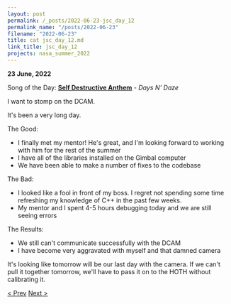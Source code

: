```yaml
---
layout: post
permalink: /_posts/2022-06-23-jsc_day_12
permalink_name: "/posts/2022-06-23"
filename: "2022-06-23"
title: cat jsc_day_12.md
link_title: jsc_day_12
projects: nasa_summer_2022
---
```

**23 June, 2022**

Song of the Day: [**Self Destructive Anthem**](https://youtu.be/0VOz0wck7Qc) - *Days N' Daze*

I want to stomp on the DCAM.

It's been a very long day.

The Good:

- I finally met my mentor! He's great, and I'm looking forward to working with him for the rest of the summer
- I have all of the libraries installed on the Gimbal computer
- We have been able to make a number of fixes to the codebase

The Bad:

- I looked like a fool in front of my boss. I regret not spending some time refreshing my knowledge of C++ in the past few weeks.
- My mentor and I spent 4-5 hours debugging today and we are still seeing errors

The Results:

- We still can't communicate successfully with the DCAM
- I have become very aggravated with myself and that damned camera

It's looking like tomorrow will be our last day with the camera. If we can't pull it together tomorrow, we'll have to pass it on to the HOTH without calibrating it.

[< Prev](/_posts/2022-06-22-jsc_day_11)    [Next >](/_posts/2022-06-24-jsc_day_13)
